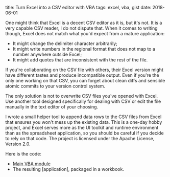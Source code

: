 title: Turn Excel into a CSV editor with VBA
tags: excel, vba, gist
date: 2018-06-01

One might think that Excel is a decent CSV editor as it is, but it's not. It is
a very capable CSV reader, I do not dispute that. When it comes to writing though,
Excel does not match what you'd expect from a mature application:

- It might change the delimiter character arbitrarily;
- It might write numbers in the regional format that does not map to a number
  anywhere outside Excel;
- It might add quotes that are inconsistent with the rest of the file.

If you're collaborating on the CSV file with others, their Excel version might
have different tastes and produce incompatible output.  Even if you're the only
one working on that CSV, you can forget about clean diffs and sensible atomic
commits to your version control system.

The only solution is not to overwrite CSV files you've opened with Excel. Use
another tool designed specifically for dealing with CSV or edit the file
manually in the text editor of your choosing.

I wrote a small helper tool to append data rows to the CSV files from Excel that
ensures you won't mess up the existing data. This is a one-day hobby project, and
Excel serves more as the UI toolkit and runtime environment than as the
spreadsheet application, so you should be careful if you decide to rely on that
code. The project is licensed under the Apache License, Version 2.0.

Here is the code:

- [Main VBA module][CSVAppend.bas]
- The resulting [application], packaged in a workbook.

[CSVAppend.bas]:
[application]:
